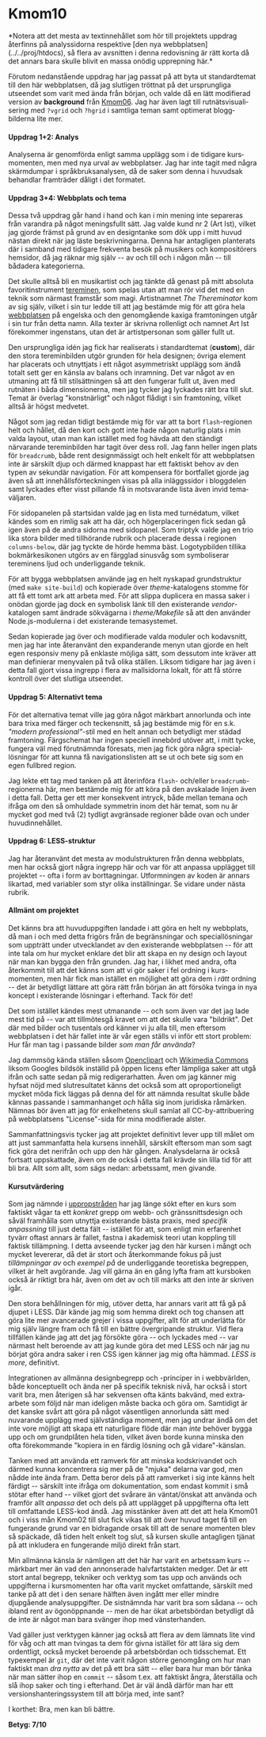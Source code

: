 Kmom10
======

<p class="notice" markdown="1">
    *Notera att det mesta av text&shy;innehållet som hör till projektets uppdrag återfinns på analys&shy;sidorna respektive [den nya webbplatsen](../../proj/htdocs), 
     så flera av avsnitten i denna redovisning är rätt korta då det annars bara skulle blivit en massa onödig upprepning här.*
</p>

Förutom nedan&shy;stående uppdrag har jag passat på att byta ut standard&shy;temat till den här webbplatsen, då jag slutligen tröttnat på det ursprungliga utseendet som varit med ända från början, 
och valde då en lätt modifierad version av **background** från [Kmom06](report/kmom06). Jag har även lagt till rutnäts&shy;visuali&shy;sering med `?vgrid` och `?hgrid` 
i samtliga teman samt optimerat blogg&shy;bilderna lite mer.


#### Uppdrag 1+2: Analys

Analyserna är genomförda enligt samma upplägg som i de tidigare kurs&shy;momenten, men med nya urval av webbplatser. Jag har inte tagit med några skärm&shy;dumpar i språk&shy;bruks&shy;analysen, 
då de saker som denna i huvudsak behandlar framträder dåligt i det formatet.


#### Uppdrag 3+4: Webbplats och tema

Dessa två uppdrag går hand i hand och kan i min mening inte separeras från varandra på något menings&shy;fullt sätt. 
Jag valde kund nr 2 (Art Ist), vilket jag gjorde främst på grund av en design&shy;tanke som dök upp i mitt huvud nästan direkt när jag läste beskriv&shy;ningarna. 
Denna har antagligen planterats där i samband med tidigare frekventa besök på musikers och komposi&shy;törers hemsidor, då jag räknar mig själv -- av och till och i någon mån -- till bådadera kategorierna.

Det skulle alltså bli en musikartist och jag tänkte då genast på mitt absoluta favorit&shy;instrument [tereminen](https://en.wikipedia.org/wiki/Theremin), 
som spelas utan att man rör vid det med en teknik som närmast framstår som magi. Artist&shy;namnet *The Thereminator* kom av sig själv, 
vilket i sin tur ledde till att jag bestämde mig för att göra hela [webbplatsen](../../proj/htdocs) på engelska och den genom&shy;gående kaxiga fram&shy;toningen utgår i sin tur från detta namn. 
Alla texter är skrivna rollenligt och namnet Art Ist förekommer ingenstans, utan det är artist&shy;personan som gäller fullt ut.

Den ur&shy;sprung&shy;liga idén jag fick har realiserats i standard&shy;temat (**custom**), där den stora teremin&shy;bilden utgör grunden för hela designen; 
övriga element har placerats och utnyttjats i ett något asymmetriskt upplägg som ändå totalt sett ger en känsla av balans och inramning. 
Det var något av en utmaning att få till stil&shy;sättningen så att den fungerar fullt ut, även med rutnäten i båda dimen&shy;sionerna, men jag tycker jag lyckades rätt bra till slut. 
Temat är överlag "konst&shy;närligt" och något flådigt i sin framtoning, vilket alltså är högst medvetet.

Något som jag redan tidigt bestämde mig för var att ta bort `flash`-regionen helt och hållet, då den kort och gott inte hade någon naturlig plats i min valda layout, 
utan man kan istället med fog hävda att den ständigt närvarande teremin&shy;bilden har tagit över dess roll. Jag fann heller ingen plats för `breadcrumb`, 
både rent design&shy;mässigt och helt enkelt för att webbplatsen inte är särskilt djup och därmed knappast har ett faktiskt behov av den typen av sekundär navigation. 
För att kompensera för bortfallet gjorde jag även så att inne&shy;hålls&shy;för&shy;teckningen visas på alla inläggs&shy;sidor i bloggdelen samt 
lyckades efter visst pillande få in motsvarande lista även invid tema&shy;väljaren.

För sidopanelen på startsidan valde jag en lista med turnédatum, vilket kändes som en rimlig sak att ha där, och höger&shy;placeringen fick sedan gå igen även på de andra sidorna med sidopanel. 
Som triptyk valde jag en trio lika stora bilder med tillhörande rubrik och placerade dessa i regionen `columns-below`, där jag tyckte de hörde hemma bäst. 
Logotyp&shy;bilden tillika bokmärkes&shy;ikonen utgörs av en färgglad sinusvåg som symboliserar tereminens ljud och under&shy;liggande teknik.

För att bygga webbplatsen använde jag en helt nyskapad grund&shy;struktur (med `make site-build`) och kopierade över *theme*-katalogens stomme för att få ett tomt ark att arbeta med. 
För att slippa duplicera en massa saker i onödan gjorde jag dock en symbolisk länk till den existerande *vendor*-katalogen samt ändrade sökvägarna i *theme/Makefile* 
så att den använder Node.js-modulerna i det existerande tema&shy;systemet.

Sedan kopierade jag över och modifierade valda moduler och kodavsnitt, men jag har inte återanvänt den expan&shy;derande menyn utan gjorde en helt egen responsiv meny på enklaste möjliga sätt, 
som dessutom inte kräver att man definierar menyvalen på två olika ställen. Liksom tidigare har jag även i detta fall gjort vissa ingrepp i flera av mallsidorna lokalt, 
för att få större kontroll över det slutliga utseendet.


#### Uppdrag 5: Alternativt tema

För det alternativa temat ville jag göra något märkbart annorlunda och inte bara trixa med färger och teckensnitt, så jag bestämde mig för en s.k. *"modern professional"*-stil 
med en helt annan och betydligt mer städad framtoning. Färgschemat har ingen speciell innebörd utöver att, i mitt tycke, fungera väl med förut&shy;nämnda föresats, 
men jag fick göra några special&shy;lösningar för att kunna få navigations&shy;listen att se ut och bete sig som en egen fullbred region.

Jag lekte ett tag med tanken på att återinföra `flash`- och/eller `breadcrumb`-regionerna här, men bestämde mig för att köra på den avskalade linjen även i detta fall. 
Detta ger ett mer konsekvent intryck, både mellan temana och ifråga om den så omhuldade symmetrin inom det här temat, 
som nu är mycket god med två (2) tydligt avgränsade regioner både ovan och under huvud&shy;innehållet.


#### Uppdrag 6: LESS-struktur

Jag har återanvänt det mesta av modul&shy;strukturen från denna webbplats, men har också gjort några ingrepp här och var för att anpassa upplägget till projektet -- 
ofta i form av bort&shy;tagningar. Ut&shy;form&shy;ningen av koden är annars likartad, med variabler som styr olika inställ&shy;ningar. Se vidare under nästa rubrik.


#### Allmänt om projektet

Det känns bra att huvud&shy;uppgiften landade i att göra en helt ny webbplats, 
då man i och med detta frigörs från de begräns&shy;ningar och special&shy;lösningar som uppträtt under ut&shy;vecklandet av den existerande webbplatsen -- 
för att inte tala om hur mycket enklare det blir att skapa en ny design och layout när man kan bygga den från grunden. Jag har, i likhet med andra, 
ofta återkommit till att det känns som att vi gör saker i fel ordning i kurs&shy;momenten, men här fick man istället en möjlighet att göra dem i *rätt* ordning -- 
det är betydligt lättare att göra rätt från början än att försöka tvinga in nya koncept i existerande lösningar i efterhand. Tack för det!

Det som istället kändes mest utmanande -- och som även var det jag lade mest tid på -- var att tillmötesgå kravet om att det skulle vara "bildrikt". 
Det där med bilder och tusentals ord känner vi ju alla till, men eftersom webbplatsen i det här fallet inte är vår egen ställs vi inför ett stort problem: Hur får man tag i passande bilder 
*som man får använda*?

Jag dammsög kända ställen såsom [Openclipart](https://openclipart.org/) och [Wikimedia Commons](https://commons.wikimedia.org/wiki/Main_Page) 
liksom Googles bildsök inställd på öppen licens efter lämpliga saker att utgå ifrån och satte sedan på mig redigerar&shy;hatten. 
Även om jag känner mig hyfsat nöjd med slut&shy;resultatet känns det också som att opropor&shy;tioneligt mycket möda fick läggas på denna del för att nämnda resultat skulle både kännas passande i samman&shy;hanget 
*och* hålla sig inom juridiska råmärken. Nämnas bör även att jag för enkel&shy;hetens skull samlat all CC-by-attribuering på webbplatsens "License"-sida för mina modifierade alster.

Samman&shy;fattnings&shy;vis tycker jag att projektet definitivt lever upp till målet om att just samman&shy;fatta hela kursens innehåll, 
särskilt eftersom man som sagt fick göra det nerifrån och upp den här gången. Analys&shy;delarna är också fortsatt uppskattade, även om de också i detta fall krävde sin lilla tid för att bli bra. 
Allt som allt, som sägs nedan: arbetssamt, men givande.


#### Kursutvärdering

Som jag nämnde i [upprops&shy;tråden](https://dbwebb.se/forum/viewtopic.php?f=53&t=5480) har jag länge sökt efter en kurs som faktiskt vågar ta ett *konkret* 
grepp om webb- och gräns&shy;snitts&shy;design och såväl framhålla som utnyttja existerande bästa praxis, med *specifik anpassning* till just detta fält -- 
istället för att, som enligt min erfarenhet tyvärr oftast annars är fallet, fastna i akademisk teori utan koppling till faktisk tillämp&shy;ning. 
I detta avseende tycker jag den här kursen i mångt och mycket levererar, då det är stort och åter&shy;kommande fokus på just *tillämpningar av* och *exempel på* de under&shy;liggande teoretiska begreppen, 
vilket är helt avgörande. Jag vill gärna än en gång lyfta fram att kursboken också är riktigt bra här, även om det av och till märks att den inte är skriven igår.

Den stora behåll&shy;ningen för mig, utöver detta, har annars varit att få gå på djupet i LESS. Där kände jag mig som hemma direkt och tog chansen att göra lite mer avancerade grejer i vissa uppgifter, 
allt för att underlätta för mig själv längre fram och få till en bättre över&shy;gripande struktur. Vid flera tillfällen kände jag att det jag försökte göra -- och lyckades med -- 
var närmast helt beroende av att jag kunde göra det med LESS och när jag nu börjat göra andra saker i ren CSS igen känner jag mig ofta hämmad. *LESS is more*, definitivt.

Integrationen av allmänna design&shy;begrepp och -principer in i webb&shy;världen, både konceptuellt och ända ner på specifik teknisk nivå, har också i stort varit bra, 
men återigen så har sekvensen ofta känts bakvänd, med extra&shy;arbete som följd när man ideligen måste backa och göra om. 
Samtidigt är det kanske svårt att göra på något väsentligen annorlunda sätt med nuvarande upplägg med själv&shy;ständiga moment, 
men jag undrar ändå om det inte vore möjligt att skapa ett naturligare flöde där man *inte* behöver bygga upp och om grund&shy;plåten hela tiden, 
vilket även borde kunna minska den ofta förekommande "kopiera in en färdig lösning och gå vidare"-känslan.

Tanken med att använda ett ramverk för att minska kod&shy;skrivandet och därmed kunna koncentrera sig mer på de "mjuka" delarna var god, men nådde inte ända fram. 
Detta beror dels på att ramverket i sig inte känns helt färdigt -- särskilt inte ifråga om dokumen&shy;tation, som endast kommit i små stötar efter hand -- 
vilket gjort det svårare än väntat/<wbr>önskat att använda och framför allt *anpassa* det och dels på att upplägget på uppgifterna ofta lett till omfattande LESS-kod ändå. 
Jag misstänker även att det att hela Kmom01 och i viss mån Kmom02 till slut fick vikas till att över huvud taget få till en fungerande grund var en bidragande orsak till att de senare momenten blev så späckade, 
då tiden helt enkelt tog slut, så kursen skulle antagligen tjänat på att inkludera en fungerande miljö direkt från start.

Min allmänna känsla är nämligen att det här har varit en arbetssam kurs -- märkbart mer än vad den annonserade halv&shy;farts&shy;takten medger. Det är ett stort antal begrepp, 
tekniker och verktyg som tas upp och används och uppgifterna i kursmomenten har ofta varit mycket omfattande, 
särskilt med tanke på att det i den senare hälften även ingått mer eller mindre djupgående analys&shy;uppgifter. De sistnämnda har varit bra som sådana -- och ibland rent av ögon&shy;öppnande -- 
men de har ökat arbets&shy;bördan betydligt då de inte är något man bara svänger ihop med vänster&shy;handen.

Vad gäller just verktygen känner jag också att flera av dem lämnats lite vind för våg och att man tvingas ta dem för givna istället för att lära sig dem ordentligt, 
också mycket beroende på arbets&shy;bördan och tids&shy;schemat. Ett typexempel är `git`, där det inte varit någon större genomgång om hur man faktiskt man *dra nytta* av det på ett bra sätt -- 
eller bara hur man bör tänka när man sätter ihop en `commit` -- såsom t.ex. att faktiskt ångra, återställa och slå ihop saker och ting i efterhand. 
Det är väl ändå därför man har ett versions&shy;hanterings&shy;system till att börja med, inte sant?

I korthet: Bra, men kan bli bättre.

**Betyg: 7/10**
